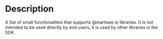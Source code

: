 # Description

A Set of small functionalities that supports @marlowe.io libraries. It is not intended to be used directly by end users, it is used by other libraries in the SDK.
